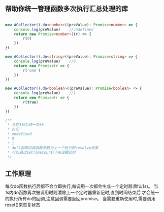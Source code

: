 ## 帮助你统一管理函数多次执行汇总处理的库
```typescript

new ACollector().do<number>((preValue): Promise<number> => {
    console.log(preValue)    //undefined
    return new Promise<number>((r) => {
        r(0)
    })
})

new ACollector().do<string>((preValue): Promise<string> => {
    console.log(preValue)    //0
    return new Promise(r => {
        r('one')
    })
})

new ACollector().do<boolean>((preValue): Promise<boolean> => {
    console.log(preValue)    //1
    return new Promise(r => {
        r(true)
    })
})

/**
 * 会在1秒后统一执行
 * 打印
 * undefined
 * 0
 * 1
 * do()函数回调函数参数为上一个执行的resolve结果
 * 可以通过setTimeCount()来设置延时
 */
```
## 工作原理
每次do函数执行后都不会立即执行,每调用一次都会生成一个定时器(默认1s)。
当1s内do函数再次被调用时则清除上一个定时器重新记时,直到时间结束后
才会统一的执行所有do的回调,注意回调需要返回promise。
当需要重新使用时,需要调用reset()来恢复状态
